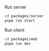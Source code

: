 Run server

```bash
cd packages/server
pnpm run start
```

Run client
```bash
cd packages/web
pnpm run dev
```